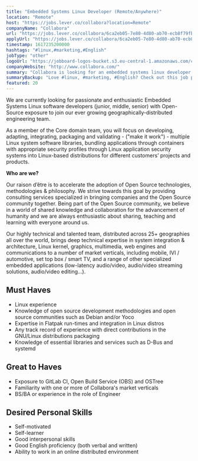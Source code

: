 ```yaml
---
title: "Embedded Systems Linux Developer (Remote/Anywhere)"
location: "Remote"
host: "https://jobs.lever.co/collabora?location=Remote"
companyName: "Collabora"
url: "https://jobs.lever.co/collabora/6ca2eb05-7e80-4d80-ab70-ecb8f79fb25a"
applyUrl: "https://jobs.lever.co/collabora/6ca2eb05-7e80-4d80-ab70-ecb8f79fb25a/apply"
timestamp: 1617235200000
hashtags: "#linux,#marketing,#English"
jobType: "other"
logoUrl: "https://jobboard-logos-bucket.s3.eu-central-1.amazonaws.com/collabora"
companyWebsite: "http://www.collabora.com/"
summary: "Collabora is looking for an embedded systems linux developer that has any track record of experience with direct contributions in the GNU/Linux distributions packaging."
summaryBackup: "Love #linux, #marketing, #English? Check out this job post!"
featured: 20
---
```


We are currently looking for passionate and enthusiastic Embedded Systems Linux software developers (junior, middle, senior) with Open-Source exposure to join our ever growing geographically-distributed engineering team.

As a member of the Core domain team, you will focus on developing, adapting, integrating, packaging and validating - ("make it work") - multiple Linux system software libraries, bundling applications through containers with appropriate security profiles through Linux application security systems into Linux-based distributions for different customers’ projects and products.

**Who are we?**

Our raison d’être is to accelerate the adoption of Open Source technologies, methodologies & philosophy. We strive towards this goal by providing consulting services specialized in bringing companies and the Open Source community together. Being part of the Open Source community, we believe in a world of shared knowledge and collaboration for the advancement of humanity and we are always enthusiastic about sharing, teaching and learning with everyone around us.

Our highly technical and talented team, distributed across 25+ geographies all over the world, brings deep technical expertise in system integration & architecture, Linux kernel, graphics, multimedia, web engines and communications to a number of market verticals, including mobile, IVI / automotive, set top box / smart TV, and a range of other specialized embedded applications (low-latency audio/video, audio/video streaming solutions, audio/video editing...).

## Must Haves

*   Linux experience
*   Knowledge of open source development methodologies and open source communities such as Debian and/or Yoco
*   Expertise in Flatpak run-times and integration in Linux distros
*   Any track record of experience with direct contributions in the GNU/Linux distributions packaging
*   Knowledge of essential libraries and services such as D-Bus and systemd

## Great to Haves

*   Exposure to GitLab CI, Open Build Service (OBS) and OSTree
*   Familiarity with one or more of Collabora's market verticals
*   BS/BA or experience in the role of Engineer

## Desired Personal Skills

*   Self-motivated
*   Self-learner
*   Good interpersonal skills
*   Good English proficiency (both verbal and written)
*   Ability to work in an online distributed environment

